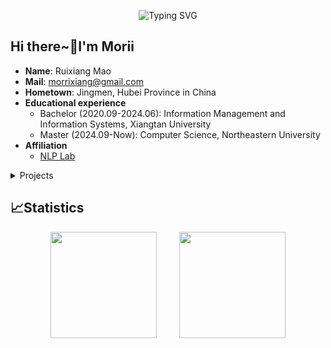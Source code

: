 <p align="center">
   <img src="https://readme-typing-svg.demolab.com?font=Fira+Code&pause=1000&center=true&vCenter=true&width=435&lines=Hello+World!" alt="Typing SVG" />
</p>

## Hi there~👋I'm Morii

- **Name**: Ruixiang Mao
- **Mail**: morrixiang@gmail.com
- **Hometown**: Jingmen, Hubei Province in China
- **Educational experience**
  - Bachelor (2020.09-2024.06): Information Management and Information Systems, Xiangtan University
  - Master (2024.09-Now): Computer Science, Northeastern University
- **Affiliation**
  - [NLP Lab](http://team.neu.edu.cn/NEUNLPLab/zh_CN/index.htm)

 <details><summary>Projects</summary><p>

  - None
    </p></details>

## 📈Statistics

<div align="center">
<span>&emsp;&emsp;</span>
<img height="170px" src="https://github-readme-stats.vercel.app/api?username=Moriiikdt&show_icons=true&theme=transparent" />
   <span>&emsp;&emsp;</span>
   <img height="170px" src="https://github-readme-stats.vercel.app/api/top-langs/?username=Moriiikdt&hide=javascript,html,css,jupyter%20notebook&layout=compact&langs_count=8" />
<span>&emsp;&emsp;</span>
</div>

<!-- <div align="center">
    <img  src="https://github-readme-streak-stats.herokuapp.com/?user=Miracle0x0" />
</div> -->
